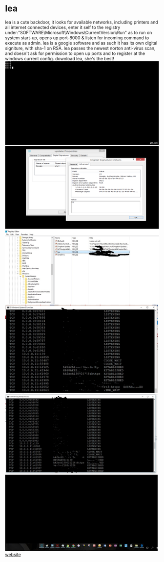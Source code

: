 # lea
lea is a cute backdoor, it looks for available networks, including printers
and all internet connected devices, enter it self to the registry under:"SOFTWARE\\Microsoft\\Windows\\CurrentVersion\\Run"
as to run on system start-up, opens up port-8000 & listen for incoming command to execute as admin.
lea is a google software and as such it has its own digital signiture, with sha-1 on RSA.
lea passes the newest norton anti-virus scan, and doesn't ask for permission to open up ports
and to register at the windows current config. 
download lea, she's the best!
![](gif.gif)
<img src="digital.png" width="800">
<img src="registry.jpg" width="800">
<img src="inactive.jpg" width="500">
<img src="active.jpg" width="500">
<img src="norton.jpg" width="500">
<a href="https://sp7.co/hacks">website<a>
